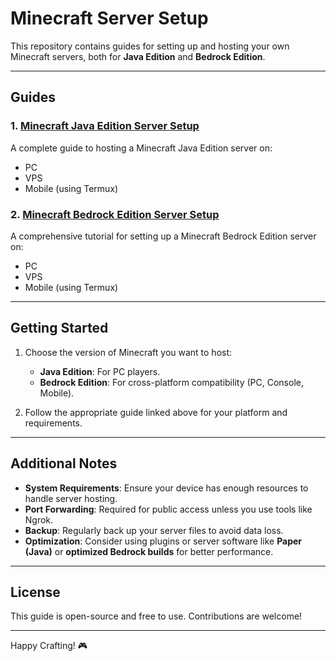 # Minecraft Server Setup

This repository contains guides for setting up and hosting your own Minecraft servers, both for **Java Edition** and **Bedrock Edition**.

---

## Guides

### 1. [Minecraft Java Edition Server Setup](mc-java.md)
A complete guide to hosting a Minecraft Java Edition server on:
- PC
- VPS
- Mobile (using Termux)

### 2. [Minecraft Bedrock Edition Server Setup](mc-bedrock.md)
A comprehensive tutorial for setting up a Minecraft Bedrock Edition server on:
- PC
- VPS
- Mobile (using Termux)

---

## Getting Started

1. Choose the version of Minecraft you want to host:
   - **Java Edition**: For PC players.
   - **Bedrock Edition**: For cross-platform compatibility (PC, Console, Mobile).
   
2. Follow the appropriate guide linked above for your platform and requirements.

---

## Additional Notes

- **System Requirements**: Ensure your device has enough resources to handle server hosting.
- **Port Forwarding**: Required for public access unless you use tools like Ngrok.
- **Backup**: Regularly back up your server files to avoid data loss.
- **Optimization**: Consider using plugins or server software like **Paper (Java)** or **optimized Bedrock builds** for better performance.

---

## License

This guide is open-source and free to use. Contributions are welcome!

---

Happy Crafting! 🎮
